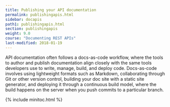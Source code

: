 ```yaml
---
title: Publishing your API documentation
permalink: publishingapis.html
sidebar: docapis
path1: publishingapis.html
section: publishingapis
weight: 9.0
course: "Documenting REST APIs"
last-modified: 2018-01-19
---
```


API documentation often follows a docs-as-code workflow, where the tools to author and publish documentation align closely with the same tools developers use to write, manage, build, and deploy code. Docs-as-code involves using lightweight formats such as Markdown, collaborating through Git or other version control, building your doc site with a static site generator, and deploying it through a continuous build model, where the build happens on the server when you push commits to a particular branch.

{% include minitoc.html %}
